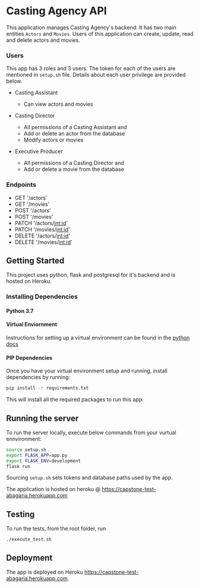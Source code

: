 # Casting Agency API

This application manages Casting Agency's backend. It has two main entities ```Actors``` and ```Movies```. Users of this application can create, update, read and delete actors and movies.

### Users
This app has 3 roles and 3 users. The token for each of the users are mentioned in `setup.sh` file. Details about each user privilege are provided below.

- Casting Assistant
	- Can view actors and movies

- Casting Director
	- All permissions of a Casting Assistant and
	- Add or delete an actor from the database
	- Modify actors or movies

- Executive Producer
	- All permissions of a Casting Director and
	- Add or delete a movie from the database

### Endpoints

- GET '/actors'
- GET '/movies'
- POST '/actors'
- POST '/movies'
- PATCH '/actors/<int:id>'
- PATCH '/movies/<int:id>'
- DELETE '/actors/<int:id>'
- DELETE '/movies/<int:id>'



## Getting Started
This project uses python, flask and postgresql for it's backend and is hosted on Heroku.

### Installing Dependencies

#### Python 3.7

#### Virtual Enviornment

Instructions for setting up a virtual environment can be found in the [python docs](https://packaging.python.org/guides/installing-using-pip-and-virtual-environments/)


#### PIP Dependencies

Once you have your virtual environment setup and running, install dependencies by running:

```bash
pip install -r requirements.txt
```

This will install all the required packages to run this app.


## Running the server


To run the server locally, execute below commands from your vurtual ennvironment:

```bash
source setup.sh
export FLASK_APP=app.py
export FLASK_ENV=development
flask run
```
Sourcing `setup.sh` sets tokens and database paths used by the app.

The application is hosted on heroku @ https://capstone-test-abagaria.herokuapp.com

## Testing

To run the tests, from the root folder, run
```
./execute_test.sh
```

## Deployment
The app is deployed on Heroku https://capstone-test-abagaria.herokuapp.com.


